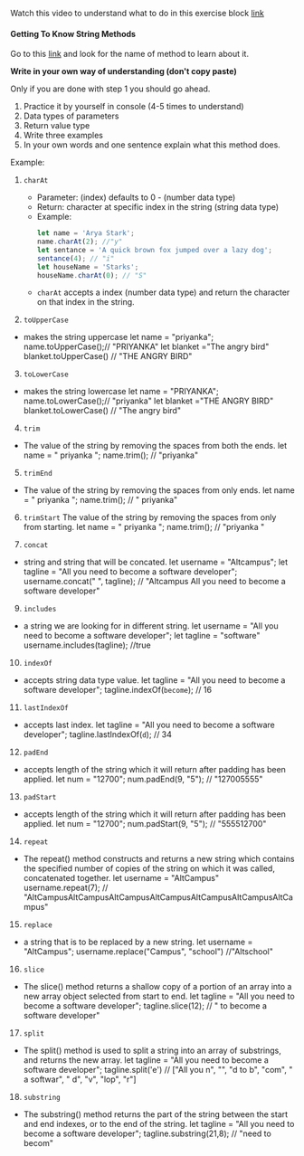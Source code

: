 Watch this video to understand what to do in this exercise block [link](https://www.youtube.com/watch?v=zGpplZj4zY0&feature=youtu.be)

#### Getting To Know String Methods

Go to this [link](https://developer.mozilla.org/en-US/docs/Web/JavaScript/Reference/Global_Objects/String) and look for the name of method to learn about it.

**Write in your own way of understanding (don't copy paste)**

Only if you are done with step 1 you should go ahead.

1. Practice it by yourself in console (4-5 times to understand)
2. Data types of parameters
3. Return value type
4. Write three examples
5. In your own words and one sentence explain what this method does.

Example:

1. `charAt`

   - Parameter: (index) defaults to 0 - (number data type)
   - Return: character at specific index in the string (string data type)
   - Example:
     ```js
     let name = 'Arya Stark';
     name.charAt(2); //"y"
     let sentance = 'A quick brown fox jumped over a lazy dog';
     sentance(4); // "i"
     let houseName = 'Starks';
     houseName.charAt(0); // "S"
     ```
   - `charAt` accepts a index (number data type) and return the character on that index in the string.

2. `toUpperCase`
- makes the string uppercase
let name = "priyanka";
name.toUpperCase();//  "PRIYANKA"
let blanket ="The angry bird"
blanket.toUpperCase() // "THE ANGRY BIRD"

3. `toLowerCase`
- makes the string lowercase
let name = "PRIYANKA";
name.toLowerCase();//  "priyanka"
let blanket ="THE ANGRY BIRD"
blanket.toLowerCase() // "The angry bird"

4. `trim`
- The value of the string by removing the spaces from both the ends.
let name = " priyanka  ";
name.trim(); // "priyanka"

5. `trimEnd`
- The value of the string by removing the spaces from only ends.
let name = "  priyanka  ";
name.trim(); // "  priyanka"

6. `trimStart`
The value of the string by removing the spaces from only from starting.
let name = "  priyanka  ";
name.trim(); // "priyanka  "

7. `concat`
- string and string that will be concated.
let username = "Altcampus";
let tagline = "All you need to become a software developer";
username.concat(" ", tagline); // "Altcampus All you need to become a software developer"

9. `includes`
- a string we are looking for in different string.
let username = "All you need to become a software developer";
let tagline = "software"
username.includes(tagline); //true

10. `indexOf`
- accepts string data type value.
let tagline = "All you need to become a software developer";
tagline.indexOf(`become`); // 16

11. `lastIndexOf`
- accepts last index.
let tagline = "All you need to become a software developer";
tagline.lastIndexOf(`d`); // 34

12. `padEnd`
- accepts length of the string which it will return after padding has been applied.
let num = "12700";
num.padEnd(9, "5"); // "127005555"

13. `padStart`
- accepts length of the string which it will return after padding has been applied.
let num = "12700";
num.padStart(9, "5"); // "555512700"

14. `repeat`
- The repeat() method constructs and returns a new string which contains the specified number of copies of the string on which it was called, concatenated together.
let username = "AltCampus"
username.repeat(7); // "AltCampusAltCampusAltCampusAltCampusAltCampusAltCampusAltCampus"

15. `replace`
-  a string that is to be replaced by a new string.
let username = "AltCampus";
username.replace("Campus", "school") //"Altschool"

16. `slice`
- The slice() method returns a shallow copy of a portion of an array into a new array object selected from start to end.
 let tagline = "All you need to become a software developer";
 tagline.slice(12); // " to become a software developer"

17. `split`
- The split() method is used to split a string into an array of substrings, and returns the new array. 
let tagline = "All you need to become a software developer";
tagline.split('e') // ["All you n", "", "d to b", "com", " a softwar", " d", "v", "lop", "r"]
18. `substring`
- The substring() method returns the part of the string between the start and end indexes, or to the end of the string.
let tagline = "All you need to become a software developer";
tagline.substring(21,8); // "need to becom"

